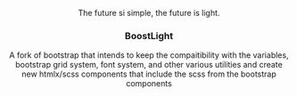 <p align="center">
The future si simple, the future is light.
</p>

<h3 align="center">BoostLight</h3>

<p align="center">
   A fork of bootstrap that intends to keep the compaitibility with the variables, bootstrap grid system, font system, and other various utilities and create new htmlx/scss components that include the scss from the bootstrap components
</p>
